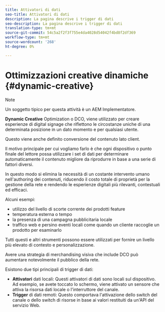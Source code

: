 ```yaml
---
title: Attivatori di dati
seo-title: Attivatori di dati
description: La pagina descrive i trigger di dati
seo-description: La pagina descrive i trigger di dati
translation-type: tm+mt
source-git-commit: 54c5a2f2f3f755e4da4028d54042f4bd8f2df369
workflow-type: tm+mt
source-wordcount: '268'
ht-degree: 0%

---
```



# Ottimizzazioni creative dinamiche {#dynamic-creative}

>[!NOTE]
>
>Un soggetto tipico per questa attività è un AEM Implementatore.

**Dynamic Creative** Optimization o DCO, viene utilizzato per creare esperienze di digital signage che riflettono le circostanze uniche di una determinata posizione in un dato momento e per qualsiasi utente.

Questo viene anche definito conversione del contenuto lato client.

Il motivo principale per cui vogliamo farlo è che ogni dispositivo o punto finale del lettore possa utilizzare i set di dati per determinare automaticamente il contenuto migliore da riprodurre in base a una serie di fattori diversi.

In questo modo si elimina la necessità di un costante intervento umano nell&#39;authoring dei contenuti, riducendo il costo totale di proprietà per la gestione della rete e rendendo le esperienze digitali più rilevanti, contestuali ed efficaci.

Alcuni esempi:

* utilizzo del livello di scorte corrente dei prodotti feature
* temperatura esterna o tempo
* la presenza di una campagna pubblicitaria locale
* traffico web e persino eventi locali come quando un cliente raccoglie un prodotto per esaminarlo

Tutti questi e altri strumenti possono essere utilizzati per fornire un livello più elevato di contesto e personalizzazione.

Avere una strategia di merchandising visiva che include DCO può aumentare notevolmente il pubblico della rete.

Esistono due tipi principali di trigger di dati:

* **Attivatori** dati locali: Questi attivatori di dati sono locali sul dispositivo. Ad esempio, se avete toccato lo schermo, viene attivato un sensore che attiva la risorsa dati locale o l&#39;interruttore del canale.
* **Trigger** di dati remoti: Questo comportava l&#39;attivazione dello switch del canale o dello switch di risorse in base ai valori restituiti da un&#39;API del servizio Web.

